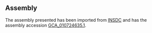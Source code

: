 
Assembly
--------

The assembly presented has been imported from 
[INSDC](http://www.insdc.org) and has the assembly accession
[GCA\_010724635.1](http://www.ebi.ac.uk/ena/data/view/GCA_010724635.1).

